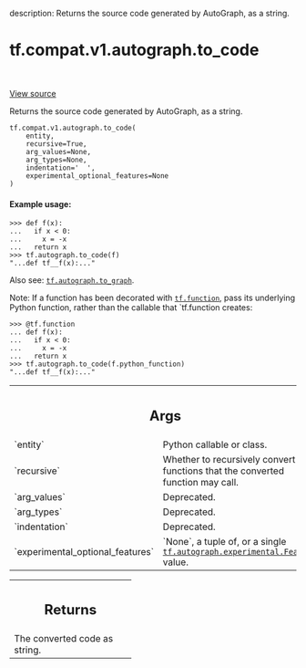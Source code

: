 description: Returns the source code generated by AutoGraph, as a string.

<div itemscope itemtype="http://developers.google.com/ReferenceObject">
<meta itemprop="name" content="tf.compat.v1.autograph.to_code" />
<meta itemprop="path" content="Stable" />
</div>

# tf.compat.v1.autograph.to_code

<!-- Insert buttons and diff -->

<table class="tfo-notebook-buttons tfo-api nocontent" align="left">

</table>

<a target="_blank" class="external" href="/code/stable/tensorflow/python/autograph/impl/api.py">View source</a>



Returns the source code generated by AutoGraph, as a string.


<pre class="devsite-click-to-copy prettyprint lang-py tfo-signature-link">
<code>tf.compat.v1.autograph.to_code(
    entity,
    recursive=True,
    arg_values=None,
    arg_types=None,
    indentation=&#x27;  &#x27;,
    experimental_optional_features=None
)
</code></pre>



<!-- Placeholder for "Used in" -->


#### Example usage:



```
>>> def f(x):
...   if x < 0:
...     x = -x
...   return x
>>> tf.autograph.to_code(f)
"...def tf__f(x):..."
```

Also see: <a href="../../../../tf/autograph/to_graph.md"><code>tf.autograph.to_graph</code></a>.

Note: If a function has been decorated with <a href="../../../../tf/function.md"><code>tf.function</code></a>, pass its
underlying Python function, rather than the callable that `tf.function
creates:

```
>>> @tf.function
... def f(x):
...   if x < 0:
...     x = -x
...   return x
>>> tf.autograph.to_code(f.python_function)
"...def tf__f(x):..."
```

<!-- Tabular view -->
 <table class="responsive fixed orange">
<colgroup><col width="214px"><col></colgroup>
<tr><th colspan="2"><h2 class="add-link">Args</h2></th></tr>

<tr>
<td>
`entity`<a id="entity"></a>
</td>
<td>
Python callable or class.
</td>
</tr><tr>
<td>
`recursive`<a id="recursive"></a>
</td>
<td>
Whether to recursively convert any functions that the converted
function may call.
</td>
</tr><tr>
<td>
`arg_values`<a id="arg_values"></a>
</td>
<td>
Deprecated.
</td>
</tr><tr>
<td>
`arg_types`<a id="arg_types"></a>
</td>
<td>
Deprecated.
</td>
</tr><tr>
<td>
`indentation`<a id="indentation"></a>
</td>
<td>
Deprecated.
</td>
</tr><tr>
<td>
`experimental_optional_features`<a id="experimental_optional_features"></a>
</td>
<td>
`None`, a tuple of, or a single
<a href="../../../../tf/autograph/experimental/Feature.md"><code>tf.autograph.experimental.Feature</code></a> value.
</td>
</tr>
</table>



<!-- Tabular view -->
 <table class="responsive fixed orange">
<colgroup><col width="214px"><col></colgroup>
<tr><th colspan="2"><h2 class="add-link">Returns</h2></th></tr>
<tr class="alt">
<td colspan="2">
The converted code as string.
</td>
</tr>

</table>

